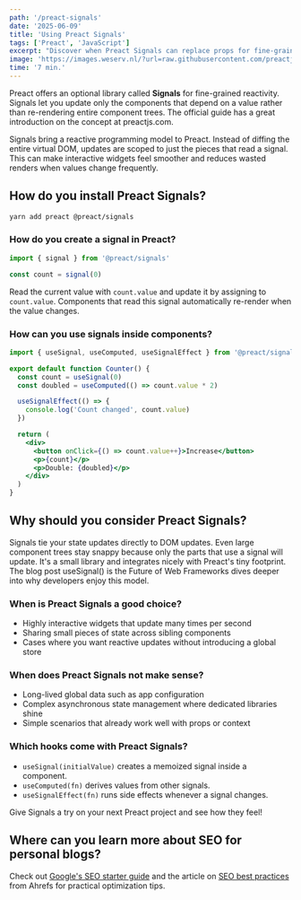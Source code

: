 ```yaml
---
path: '/preact-signals'
date: '2025-06-09'
title: 'Using Preact Signals'
tags: ['Preact', 'JavaScript']
excerpt: "Discover when Preact Signals can replace props for fine-grained reactivity. We'll cover setup, usage patterns, and when simpler state management is enough."
image: 'https://images.weserv.nl/?url=raw.githubusercontent.com/preactjs/preact-www/master/src/assets/branding/symbol.png&h=400'
time: '7 min.'
---
```


Preact offers an optional library called **Signals** for fine-grained reactivity. Signals let you update only the components that depend on a value rather than re-rendering entire component trees. The official guide has a great introduction on the concept at <Link underline href="https://preactjs.com/guide/v10/signals/">preactjs.com</Link>.

Signals bring a reactive programming model to Preact. Instead of diffing the entire virtual DOM, updates are scoped to just the pieces that read a signal. This can make interactive widgets feel smoother and reduces wasted renders when values change frequently.

## How do you install Preact Signals?

```bash
yarn add preact @preact/signals
```

### How do you create a signal in Preact?

```javascript
import { signal } from '@preact/signals'

const count = signal(0)
```

Read the current value with `count.value` and update it by assigning to `count.value`. Components that read this signal automatically re-render when the value changes.

### How can you use signals inside components?

```jsx
import { useSignal, useComputed, useSignalEffect } from '@preact/signals'

export default function Counter() {
  const count = useSignal(0)
  const doubled = useComputed(() => count.value * 2)

  useSignalEffect(() => {
    console.log('Count changed', count.value)
  })

  return (
    <div>
      <button onClick={() => count.value++}>Increase</button>
      <p>{count}</p>
      <p>Double: {doubled}</p>
    </div>
  )
}
```

## Why should you consider Preact Signals?

Signals tie your state updates directly to DOM updates. Even large component trees stay snappy because only the parts that use a signal will update. It's a small library and integrates nicely with Preact's tiny footprint. The blog post <Link underline href="https://www.builder.io/blog/signals">useSignal() is the Future of Web Frameworks</Link> dives deeper into why developers enjoy this model.

### When is Preact Signals a good choice?

- Highly interactive widgets that update many times per second
- Sharing small pieces of state across sibling components
- Cases where you want reactive updates without introducing a global store

### When does Preact Signals not make sense?

- Long-lived global data such as app configuration
- Complex asynchronous state management where dedicated libraries shine
- Simple scenarios that already work well with props or context

### Which hooks come with Preact Signals?

- `useSignal(initialValue)` creates a memoized signal inside a component.
- `useComputed(fn)` derives values from other signals.
- `useSignalEffect(fn)` runs side effects whenever a signal changes.

Give Signals a try on your next Preact project and see how they feel!

## Where can you learn more about SEO for personal blogs?

Check out [Google's SEO starter guide](https://developers.google.com/search/docs/fundamentals/seo-starter-guide) and the article on [SEO best practices](https://ahrefs.com/blog/seo-best-practices/) from Ahrefs for practical optimization tips.
